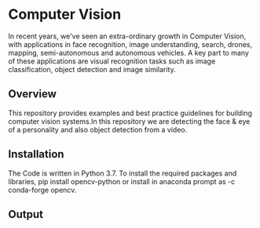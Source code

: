 
# Computer Vision
In recent years, we've seen an extra-ordinary growth in Computer Vision, with applications in face recognition, image understanding, search, drones, mapping, semi-autonomous and autonomous vehicles. A key part to many of these applications are visual recognition tasks such as image classification, object detection and image similarity.




## Overview
This repository provides examples and best practice guidelines for building computer vision systems.In this repository we are detecting the face & eye of a personality and also object detection from a video.
## Installation

The Code is written in Python 3.7. To install the required packages and libraries, pip install opencv-python or install in anaconda prompt as -c conda-forge opencv.
## Output